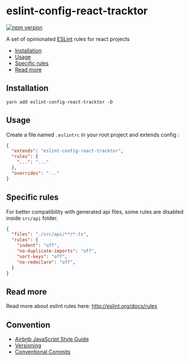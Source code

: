 # eslint-config-react-tracktor

[![npm version](https://badge.fury.io/js/eslint-config-react-tracktor.svg)](https://badge.fury.io/js/eslint-config-react-tracktor)

A set of opinionated [ESLint](http://eslint.org) rules for react projects

- [Installation](#Installation)
- [Usage](#Usage)
- [Specific rules](#Specific-rules)
- [Read more](#Read-more)

## Installation

```console
yarn add eslint-config-react-tracktor -D
```

## Usage

Create a file named `.eslintrc` in your root project and extends config :

```json
{
  "extends": "eslint-config-react-tracktor",
  "rules": {
    "...": "..."
  },
  "overrides": "..."
}
```

## Specific rules

For better compatibility with generated api files, 
some rules are disabled inside `src/api` folder.

```json
{
  "files": "./src/api/**/*.ts",
  "rules": {
    "indent": "off",
    "no-duplicate-imports": "off",
    "sort-keys": "off",
    "no-redeclare": "off",
  }
}
```

## Read more

Read more about eslint rules here: http://eslint.org/docs/rules

## Convention

- [Airbnb JavaScript Style Guide](https://github.com/airbnb/javascript)
- [Versioning](https://semver.org/)
- [Conventional Commits](https://www.conventionalcommits.org)
